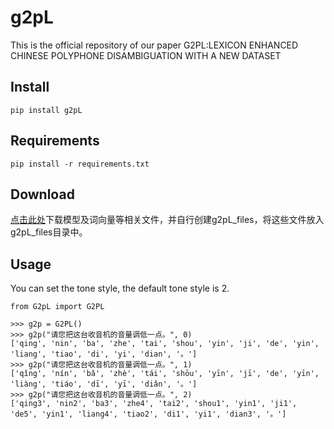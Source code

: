 # g2pL
This is the official repository of our paper G2PL:LEXICON ENHANCED CHINESE POLYPHONE DISAMBIGUATION WITH A NEW
DATASET

## Install
```
pip install g2pL
```

## Requirements
```
pip install -r requirements.txt
```

## Download
[点击此处](https://github.com/whzikaros/g2pL/releases/tag/v0.0.1)下载模型及词向量等相关文件，并自行创建g2pL_files，将这些文件放入g2pL_files目录中。

## Usage
You can set the tone style, the default tone style is 2.
```
from G2pL import G2PL

>>> g2p = G2PL()
>>> g2p("请您把这台收音机的音量调低一点。", 0)
['qing', 'nin', 'ba', 'zhe', 'tai', 'shou', 'yin', 'ji', 'de', 'yin', 'liang', 'tiao', 'di', 'yi', 'dian', '。']
>>> g2p("请您把这台收音机的音量调低一点。", 1)
['qǐng', 'nín', 'bǎ', 'zhè', 'tái', 'shōu', 'yīn', 'jī', 'de', 'yīn', 'liàng', 'tiáo', 'dī', 'yī', 'diǎn', '。']
>>> g2p("请您把这台收音机的音量调低一点。", 2)
['qing3', 'nin2', 'ba3', 'zhe4', 'tai2', 'shou1', 'yin1', 'ji1', 'de5', 'yin1', 'liang4', 'tiao2', 'di1', 'yi1', 'dian3', '。']

```

